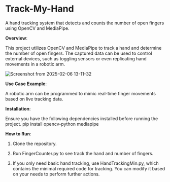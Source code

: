 # Track-My-Hand

A hand tracking system that detects and counts the number of open fingers using OpenCV and MediaPipe.

**Overview**:

This project utilizes OpenCV and MediaPipe to track a hand and determine the number of open fingers. The captured data can be used to control external devices, such as toggling sensors or even replicating hand movements in a robotic arm.

![Screenshot from 2025-02-06 13-11-32](https://github.com/user-attachments/assets/bd3eb1d1-deba-46ed-b918-e7d406835f01)

**Use Case Example**:

A robotic arm can be programmed to mimic real-time finger movements based on live tracking data.

**Installation**:

Ensure you have the following dependencies installed before running the project. 
pip install opencv-python mediapipe

**How to Run**:

1. Clone the repository.

2. Run FingerCounter.py to see track the hand and number of fingers.
   
3. If you only need basic hand tracking, use HandTrackingMin.py, which contains the minimal required code for tracking. You can modify it based on your needs to perform further actions.
